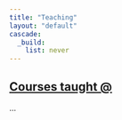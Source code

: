 ```yaml
---
title: "Teaching"
layout: "default"
cascade:
  _build:
    list: never
---
```


<!-- add 2 spaces to skip a line-->  
## <u>Courses taught @</u>
...
<sub>  

